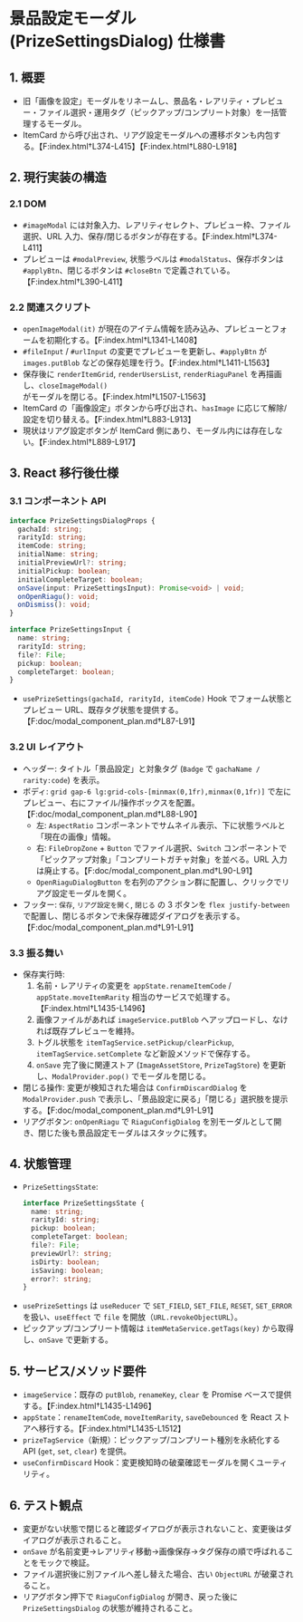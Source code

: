 # 景品設定モーダル (PrizeSettingsDialog) 仕様書

## 1. 概要
- 旧「画像を設定」モーダルをリネームし、景品名・レアリティ・プレビュー・ファイル選択・運用タグ（ピックアップ/コンプリート対象）を一括管理するモーダル。
- ItemCard から呼び出され、リアグ設定モーダルへの遷移ボタンも内包する。【F:index.html†L374-L415】【F:index.html†L880-L918】

## 2. 現行実装の構造
### 2.1 DOM
- `#imageModal` には対象入力、レアリティセレクト、プレビュー枠、ファイル選択、URL 入力、保存/閉じるボタンが存在する。【F:index.html†L374-L411】
- プレビューは `#modalPreview`, 状態ラベルは `#modalStatus`、保存ボタンは `#applyBtn`、閉じるボタンは `#closeBtn` で定義されている。【F:index.html†L390-L411】

### 2.2 関連スクリプト
- `openImageModal(it)` が現在のアイテム情報を読み込み、プレビューとフォームを初期化する。【F:index.html†L1341-L1408】
- `#fileInput` / `#urlInput` の変更でプレビューを更新し、`#applyBtn` が `images.putBlob` などの保存処理を行う。【F:index.html†L1411-L1563】
- 保存後に `renderItemGrid`, `renderUsersList`, `renderRiaguPanel` を再描画し、`closeImageModal()` がモーダルを閉じる。【F:index.html†L1507-L1563】
- ItemCard の「画像設定」ボタンから呼び出され、`hasImage` に応じて解除/設定を切り替える。【F:index.html†L883-L913】
- 現状はリアグ設定ボタンが ItemCard 側にあり、モーダル内には存在しない。【F:index.html†L889-L917】

## 3. React 移行後仕様
### 3.1 コンポーネント API
```ts
interface PrizeSettingsDialogProps {
  gachaId: string;
  rarityId: string;
  itemCode: string;
  initialName: string;
  initialPreviewUrl?: string;
  initialPickup: boolean;
  initialCompleteTarget: boolean;
  onSave(input: PrizeSettingsInput): Promise<void> | void;
  onOpenRiagu(): void;
  onDismiss(): void;
}

interface PrizeSettingsInput {
  name: string;
  rarityId: string;
  file?: File;
  pickup: boolean;
  completeTarget: boolean;
}
```
- `usePrizeSettings(gachaId, rarityId, itemCode)` Hook でフォーム状態とプレビュー URL、既存タグ状態を提供する。【F:doc/modal_component_plan.md†L87-L91】

### 3.2 UI レイアウト
- ヘッダー: タイトル「景品設定」と対象タグ (`Badge` で `gachaName / rarity:code`) を表示。
- ボディ: `grid gap-6 lg:grid-cols-[minmax(0,1fr),minmax(0,1fr)]` で左にプレビュー、右にファイル/操作ボックスを配置。【F:doc/modal_component_plan.md†L88-L90】
  - 左: `AspectRatio` コンポーネントでサムネイル表示、下に状態ラベルと「現在の画像」情報。
  - 右: `FileDropZone` + `Button` でファイル選択、`Switch` コンポーネントで「ピックアップ対象」「コンプリートガチャ対象」を並べる。URL 入力は廃止する。【F:doc/modal_component_plan.md†L90-L91】
  - `OpenRiaguDialogButton` を右列のアクション群に配置し、クリックでリアグ設定モーダルを開く。
- フッター: `保存`, `リアグ設定を開く`, `閉じる` の 3 ボタンを `flex justify-between` で配置し、閉じるボタンで未保存確認ダイアログを表示する。【F:doc/modal_component_plan.md†L91-L91】

### 3.3 振る舞い
- 保存実行時:
  1. 名前・レアリティの変更を `appState.renameItemCode` / `appState.moveItemRarity` 相当のサービスで処理する。【F:index.html†L1435-L1496】
  2. 画像ファイルがあれば `imageService.putBlob` へアップロードし、なければ既存プレビューを維持。
  3. トグル状態を `itemTagService.setPickup/clearPickup`, `itemTagService.setComplete` など新設メソッドで保存する。
  4. `onSave` 完了後に関連ストア (`ImageAssetStore`, `PrizeTagStore`) を更新し、`ModalProvider.pop()` でモーダルを閉じる。
- 閉じる操作: 変更が検知された場合は `ConfirmDiscardDialog` を `ModalProvider.push` で表示し、「景品設定に戻る」「閉じる」選択肢を提示する。【F:doc/modal_component_plan.md†L91-L91】
- リアグボタン: `onOpenRiagu` で `RiaguConfigDialog` を別モーダルとして開き、閉じた後も景品設定モーダルはスタックに残す。

## 4. 状態管理
- `PrizeSettingsState`:
  ```ts
  interface PrizeSettingsState {
    name: string;
    rarityId: string;
    pickup: boolean;
    completeTarget: boolean;
    file?: File;
    previewUrl?: string;
    isDirty: boolean;
    isSaving: boolean;
    error?: string;
  }
  ```
- `usePrizeSettings` は `useReducer` で `SET_FIELD`, `SET_FILE`, `RESET`, `SET_ERROR` を扱い、`useEffect` で `file` を開放（`URL.revokeObjectURL`）。
- ピックアップ/コンプリート情報は `itemMetaService.getTags(key)` から取得し、`onSave` で更新する。

## 5. サービス/メソッド要件
- `imageService`：既存の `putBlob`, `renameKey`, `clear` を Promise ベースで提供する。【F:index.html†L1435-L1496】
- `appState`：`renameItemCode`, `moveItemRarity`, `saveDebounced` を React ストアへ移行する。【F:index.html†L1435-L1512】
- `prizeTagService`（新規）：ピックアップ/コンプリート種別を永続化する API (`get`, `set`, `clear`) を提供。
- `useConfirmDiscard` Hook：変更検知時の破棄確認モーダルを開くユーティリティ。

## 6. テスト観点
- 変更がない状態で閉じると確認ダイアログが表示されないこと、変更後はダイアログが表示されること。
- `onSave` が名前変更→レアリティ移動→画像保存→タグ保存の順で呼ばれることをモックで検証。
- ファイル選択後に別ファイルへ差し替えた場合、古い `ObjectURL` が破棄されること。
- リアグボタン押下で `RiaguConfigDialog` が開き、戻った後に `PrizeSettingsDialog` の状態が維持されること。
